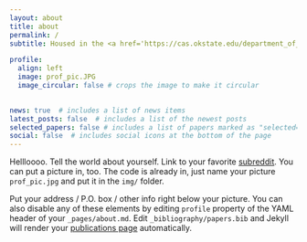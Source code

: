 ```yaml
---
layout: about
title: about
permalink: /
subtitle: Housed in the <a href='https://cas.okstate.edu/department_of_geography/'>Department of Geography</a> at Oklahoma State University and led by Dr. Saber E. Brasher.

profile:
  align: left
  image: prof_pic.JPG
  image_circular: false # crops the image to make it circular
  

news: true  # includes a list of news items
latest_posts: false  # includes a list of the newest posts
selected_papers: false # includes a list of papers marked as "selected={true}"
social: false  # includes social icons at the bottom of the page
---
```


Hellloooo. Tell the world about yourself. Link to your favorite [subreddit](http://reddit.com). You can put a picture in, too. The code is already in, just name your picture `prof_pic.jpg` and put it in the `img/` folder.

Put your address / P.O. box / other info right below your picture. You can also disable any of these elements by editing `profile` property of the YAML header of your `_pages/about.md`. Edit `_bibliography/papers.bib` and Jekyll will render your [publications page](/al-folio/publications/) automatically.

